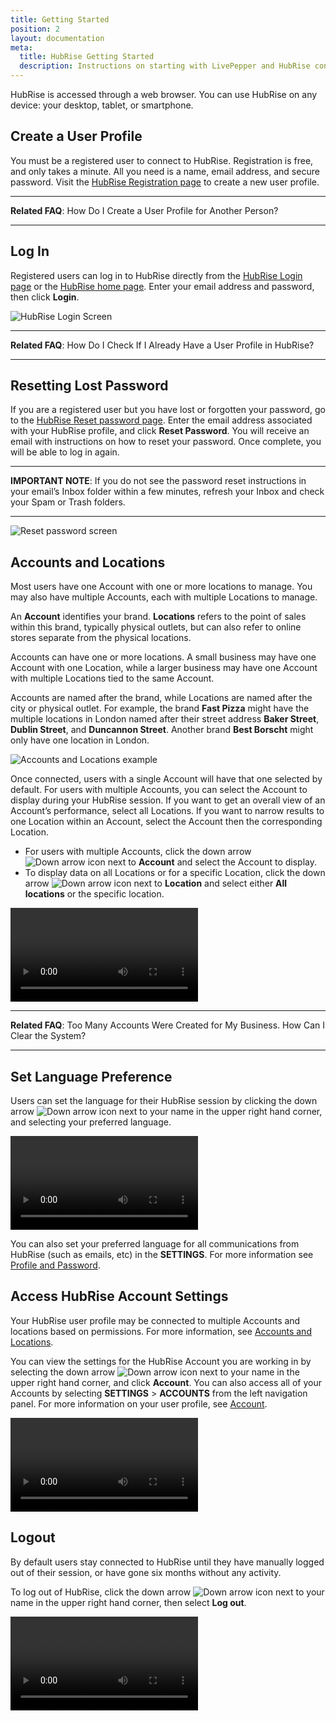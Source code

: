 ```yaml
---
title: Getting Started
position: 2
layout: documentation
meta:
  title: HubRise Getting Started
  description: Instructions on starting with LivePepper and HubRise connection.
---
```


HubRise is accessed through a web browser. You can use HubRise on any device: your desktop, tablet, or smartphone.

## Create a User Profile

You must be a registered user to connect to HubRise. Registration is free, and only takes a minute. All you need is a name, email address, and secure password. Visit the [HubRise Registration page](https://manager.hubrise.com/signup) to create a new user profile.

------

**Related FAQ**: <Link to="/docs/faqs/create-a-user-profile-for-another-person/">How Do I Create a User Profile for Another Person?</Link>

------

## Log In

Registered users can log in to HubRise directly from the [HubRise Login page](https://manager.hubrise.com/login) or the [HubRise home page](https://www.hubrise.com). Enter your email address and password, then click **Login**.

![HubRise Login Screen](../images/001-en-hubrise-login.png)

------

**Related FAQ**: <Link to="/docs/faqs/check-if-i-already-have-a-user-profile-in-hubrise/">How Do I Check If I Already Have a User Profile in HubRise?</Link>

------

## Resetting Lost Password

If you are a registered user but you have lost or forgotten your password, go to the [HubRise Reset password page](https://manager.hubrise.com/reset_password/new). Enter the email address associated with your HubRise profile, and click **Reset Password**. You will receive an email with instructions on how to reset your password. Once complete, you will be able to log in again.

------

**IMPORTANT NOTE**: If you do not see the password reset instructions in your email’s Inbox folder within a few minutes, refresh your Inbox and check your Spam or Trash folders.

------

![Reset password screen](../images/002-en-reset-password.png)

## Accounts and Locations

Most users have one Account with one or more locations to manage. You may also have multiple Accounts, each with multiple Locations to manage.

An **Account** identifies your brand. **Locations** refers to the point of sales within this brand, typically physical outlets, but can also refer to online stores separate from the physical locations.

Accounts can have one or more locations. A small business may have one Account with one Location, while a larger business may have one Account with multiple Locations tied to the same Account.

Accounts are named after the brand, while Locations are named after the city or physical outlet. For example, the brand **Fast Pizza** might have the multiple locations in London named after their street address **Baker Street**, **Dublin Street**, and **Duncannon Street**. Another brand **Best Borscht** might only have one location in London.

![Accounts and Locations example](../images/046-en-2x-accounts-locations.png)

Once connected, users with a single Account will have that one selected by default. For users with multiple Accounts, you can select the Account to display during your HubRise session. If you want to get an overall view of an Account’s performance, select all Locations. If you want to narrow results to one Location within an Account, select the Account then the corresponding Location.

- For users with multiple Accounts, click the down arrow <InlineImage width="28" height="21">![Down arrow icon](../images/063-arrow.jpg)</InlineImage> next to **Account** and select the Account to display.
- To display data on all Locations or for a specific Location, click the down arrow <InlineImage width="28" height="21">![Down arrow icon](../images/063-arrow.jpg)</InlineImage> next to **Location** and select either **All locations** or the specific location.

<video controls title="Display account from Dashboard">
  <source src="../images/008-en-access-account-from-dashboard.webm" type="video/webm"/>
</video>

------

**Related FAQ**: <Link to="/docs/faqs/how-can-i-clear-accounts/">Too Many Accounts Were Created for My Business. How Can I Clear the System?</Link>

------

## Set Language Preference

Users can set the language for their HubRise session by clicking the down arrow <InlineImage width="28" height="21">![Down arrow icon](../images/063-arrow.jpg)</InlineImage> next to your name in the upper right hand corner, and selecting your preferred language.

<video controls title="Change language from Dashboard">
  <source src="../images/007-en-change-language-from-dashboard.webm" type="video/webm"/>
</video>

You can also set your preferred language for all communications from HubRise (such as emails, etc) in the **SETTINGS**. For more information see [Profile and Password](/docs/settings/#profile-and-password).

## Access HubRise Account Settings

Your HubRise user profile may be connected to multiple Accounts and locations based on permissions. For more information, see [Accounts and Locations](/docs/getting-started/#accounts-and-locations).

You can view the settings for the HubRise Account you are working in by selecting the down arrow <InlineImage width="28" height="21">![Down arrow icon](../images/063-arrow.jpg)</InlineImage> next to your name in the upper right hand corner, and click **Account**. You can also access all of your Accounts by selecting **SETTINGS** > **ACCOUNTS** from the left navigation panel. For more information on your user profile, see [Account](/docs/settings/#account).

<video controls title="Access user profile from Dashboard">
  <source src="../images/049-en-access-account-from-dashboard.webm" type="video/webm"/>
</video>

## Logout

By default users stay connected to HubRise until they have manually logged out of their session, or have gone six months without any activity.

To log out of HubRise, click the down arrow <InlineImage width="28" height="21">![Down arrow icon](../images/063-arrow.jpg)</InlineImage> next to your name in the upper right hand corner, then select **Log out**.

<video controls title="HubRise Logout example">
  <source src="../images/009-en-hubrise-logout.webm" type="video/webm"/>
</video>
